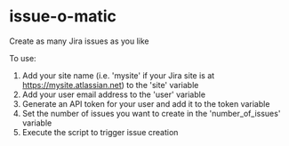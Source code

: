 # issue-o-matic
Create as many Jira issues as you like

To use:

1) Add your site name (i.e. 'mysite' if your Jira site is at https://mysite.atlassian.net) to the 'site' variable
2) Add your user email address to the 'user' variable
3) Generate an API token for your user and add it to the token variable
4) Set the number of issues you want to create in the 'number_of_issues' variable
5) Execute the script to trigger issue creation
